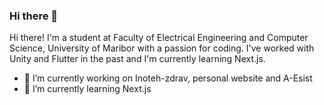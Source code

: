 ### Hi there 👋
Hi there! I'm a student at Faculty of Electrical Engineering and Computer Science, University of Maribor with a passion for coding. I've worked with Unity and Flutter in the past and I'm currently learning Next.js.

- 🔭 I’m currently working on Inoteh-zdrav, personal website and A-Esist
- 🌱 I’m currently learning Next.js





<!--
[![Vinojkos GitHub stats](https://github-readme-stats.vercel.app/api?username=vinojko&count_private=true&include_all_commits=true)](https://github.com/vinojko/github-readme-stats)
**vinojko/vinojko** is a ✨ _special_ ✨ repository because its `README.md` (this file) appears on your GitHub profile.

Here are some ideas to get you started:

- 🔭 I’m currently working on ...
- 🌱 I’m currently learning ...
- 👯 I’m looking to collaborate on ...
- 🤔 I’m looking for help with ...
- 💬 Ask me about ...
- 📫 How to reach me: ...
- 😄 Pronouns: ...
- ⚡ Fun fact: ...
-->
